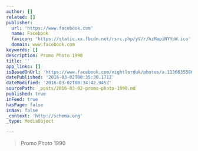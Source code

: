 ```yaml
---
author: []
related: []
publisher:
  url: 'https://www.facebook.com'
  name: Facebook
  favicon: 'https://static.xx.fbcdn.net/rsrc.php/yV/r/hzMapiNYYpW.ico'
  domain: www.facebook.com
keywords: []
description: Promo Photo 1990
title: ''
app_links: []
isBasedOnUrl: 'https://www.facebook.com/nightlorduk/photos/a.113663558688075.32512.113663335354764/547697678617992/?type=3'
datePublished: '2016-03-02T00:35:30.171Z'
dateModified: '2016-03-02T00:34:42.945Z'
sourcePath: _posts/2016-03-02-promo-photo-1990.md
published: true
inFeed: true
hasPage: false
inNav: false
_context: 'http://schema.org'
_type: MediaObject

---
```

> Promo Photo 1990